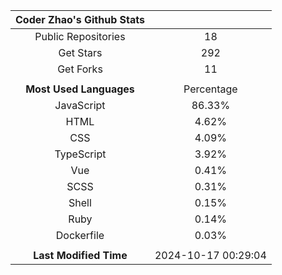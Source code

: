 | **Coder Zhao's Github Stats** | |
|:-:|:-:|
| Public Repositories | 18 |
| Get Stars | 292 |
| Get Forks | 11 |
| | |
| **Most Used Languages** | Percentage |
| JavaScript | 86.33% |
| HTML | 4.62% |
| CSS | 4.09% |
| TypeScript | 3.92% |
| Vue | 0.41% |
| SCSS | 0.31% |
| Shell | 0.15% |
| Ruby | 0.14% |
| Dockerfile | 0.03% |
| | |
| **Last Modified Time** | 2024-10-17 00:29:04 |